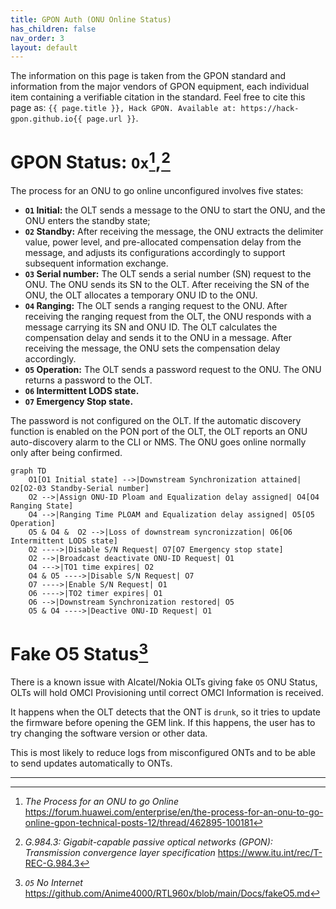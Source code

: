 ```yaml
---
title: GPON Auth (ONU Online Status)
has_children: false
nav_order: 3
layout: default
---
```


The information on this page is taken from the GPON standard and information from the major vendors of GPON equipment, each individual item containing a verifiable citation in the standard. Feel free to cite this page as: `{{ page.title }}, Hack GPON. Available at: https://hack-gpon.github.io{{ page.url }}`.

# GPON Status: `Ox`[^huawei],[^standardgpon]
The process for an ONU to go online unconfigured involves five states:

- **`O1` Initial:** the OLT sends a message to the ONU to start the ONU, and the ONU enters the standby state;
- **`O2` Standby:** After receiving the message, the ONU extracts the delimiter value, power level, and pre-allocated compensation delay from the message, and adjusts its configurations accordingly to support subsequent information exchange.
- **`O3` Serial number:** The OLT sends a serial number (SN) request to the ONU. The ONU sends its SN to the OLT. After receiving the SN of the ONU, the OLT allocates a temporary ONU ID to the ONU.
- **`O4` Ranging:** The OLT sends a ranging request to the ONU. After receiving the ranging request from the OLT, the ONU responds with a message carrying its SN and ONU ID. The OLT calculates the compensation delay and sends it to the ONU in a message. After receiving the message, the ONU sets the compensation delay accordingly.
- **`O5` Operation:** The OLT sends a password request to the ONU. The ONU returns a password to the OLT. 
- **`O6` Intermittent LODS state.**
- **`O7` Emergency Stop state.**

The password is not configured on the OLT. If the automatic discovery function is enabled on the PON port of the OLT, the OLT reports an ONU auto-discovery alarm to the CLI or NMS. The ONU goes online normally only after being confirmed.

```mermaid
graph TD
    O1[O1 Initial state] -->|Downstream Synchronization attained| O2[O2-03 Standby-Serial number]
    O2 -->|Assign ONU-ID Ploam and Equalization delay assigned| O4[O4 Ranging State]
    O4 -->|Ranging Time PLOAM and Equalization delay assigned| O5[O5 Operation]
    O5 & O4 &  O2 -->|Loss of downstream syncronizzation| O6[O6 Intermittent LODS state]
    O2 ---->|Disable S/N Request| O7[O7 Emergency stop state]
    O2 -->|Broadcast deactivate ONU-ID Request| O1
    O4 --->|TO1 time expires| O2
    O4 & O5 ---->|Disable S/N Request| O7
    O7 ---->|Enable S/N Request| O1
    O6 ---->|TO2 timer expires| O1
    O6 -->|Downstream Synchronization restored| O5
    O5 & O4 ---->|Deactive ONU-ID Request| O1
```

# Fake O5 Status[^anime4000]

There is a known issue with Alcatel/Nokia OLTs giving fake `O5` ONU Status, OLTs will hold OMCI Provisioning until correct OMCI Information is received.

It happens when the OLT detects that the ONT is `drunk`, so it tries to update the firmware before opening the GEM link. If this happens, the user has to try changing the software version or other data.

This is most likely to reduce logs from misconfigured ONTs and to be able to send updates automatically to ONTs.

<hr>

[^huawei]: *The Process for an ONU to go Online* https://forum.huawei.com/enterprise/en/the-process-for-an-onu-to-go-online-gpon-technical-posts-12/thread/462895-100181
[^standardgpon]: *G.984.3: Gigabit-capable passive optical networks (GPON): Transmission convergence layer specification* https://www.itu.int/rec/T-REC-G.984.3
[^anime4000]: *`O5` No Internet* https://github.com/Anime4000/RTL960x/blob/main/Docs/fakeO5.md